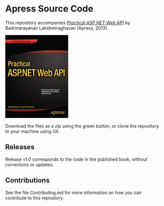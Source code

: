 # Apress Source Code

This repository accompanies [*Practical ASP.NET Web API*](http://www.apress.com/9781430261759) by Badrinarayanan Lakshmiraghavan (Apress, 2013).

![Cover image](9781430261759.jpg)

Download the files as a zip using the green button, or clone the repository to your machine using Git.

## Releases

Release v1.0 corresponds to the code in the published book, without corrections or updates.

## Contributions

See the file Contributing.md for more information on how you can contribute to this repository.
